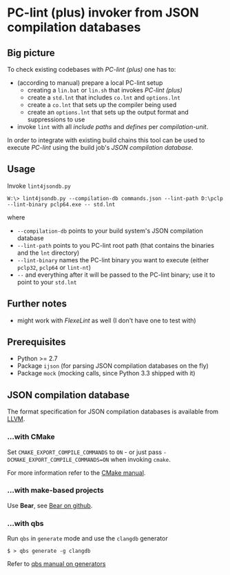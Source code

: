 # PC-lint (plus) invoker from JSON compilation databases

## Big picture

To check existing codebases with _PC-lint (plus)_ one has to:

- (according to manual) prepare a local PC-lint setup
    - creating a `lin.bat` or `lin.sh` that invokes _PC-lint (plus)_
    - create a `std.lnt` that includes `co.lnt` and `options.lnt`
    - create a `co.lnt` that sets up the compiler being used
    - create an `options.lnt` that sets up the output format and suppressions to use
- invoke `lint` with all _include paths_ and _defines_ per _compilation-unit_.

In order to integrate with existing build chains this tool can be used to execute _PC-lint_ using the build job's _JSON compilation database_.

## Usage
Invoke `lint4jsondb.py` 

```
W:\> lint4jsondb.py --compilation-db commands.json --lint-path D:\pclp --lint-binary pclp64.exe -- std.lnt
```

where 

- `--compilation-db` points to your build system's JSON compilation database
- `--lint-path` points to you PC-lint root path (that contains the binaries and the `lnt` directory)
- `--lint-binary` names the PC-lint binary you want to execute (either `pclp32`, `pclp64` or `lint-nt`)
- `--` and everything after it will be passed to the PC-lint binary; use it to point to your `std.lnt`


## Further notes
- might work with _FlexeLint_ as well (I don't have one to test with)


## Prerequisites
- Python >= 2.7
- Package `ijson` (for parsing JSON compilation databases on the fly)
- Package `mock` (mocking calls, since Python 3.3 shipped with it)


## JSON compilation database

The format specification for JSON compilation databases is available from [LLVM](https://clang.llvm.org/docs/JSONCompilationDatabase.html).

### ...with CMake

Set `CMAKE_EXPORT_COMPILE_COMMANDS` to `ON` - or just pass `-DCMAKE_EXPORT_COMPILE_COMMANDS=ON` when invoking `cmake`.

For more information refer to the [CMake manual](https://cmake.org/cmake/help/latest/variable/CMAKE_EXPORT_COMPILE_COMMANDS.html).


### ...with make-based projects

Use __Bear__, see [Bear on github](https://github.com/rizsotto/Bear).


### ...with qbs

Run `qbs` in `generate` mode and use the `clangdb` generator

```
$ > qbs generate -g clangdb
```

Refer to [qbs manual on generators](https://doc.qt.io/qbs/generators.html)
